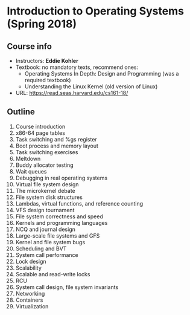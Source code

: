 # Introduction to Operating Systems (Spring 2018)

## Course info

- Instructors: **Eddie Kohler**
- Textbook: no mandatory texts, recommend ones:
    - Operating Systems In Depth: Design and Programming (was a required textbook)
    - Understanding the Linux Kernel (old version of Linux)
- URL: https://read.seas.harvard.edu/cs161-18/

## Outline

1. Course introduction
2. x86-64 page tables
3. Task switching and %gs register
4. Boot process and memory layout
5. Task switching exercises
6. Meltdown
7. Buddy allocator testing
9. Wait queues
9. Debugging in real operating systems
10. Virtual file system design
11. The microkernel debate
12. File system disk structures
13. Lambdas, virtual functions, and reference counting
14. VFS design tournament
15. File system correctness and speed
16. Kernels and programming languages
17. NCQ and journal design
18. Large-scale file systems and GFS
19. Kernel and file system bugs
20. Scheduling and BVT
21. System call performance
22. Lock design
23. Scalability
24. Scalable and read-write locks
25. RCU
26. System call design, file system invariants
27. Networking
29. Containers
30. Virtualization 
